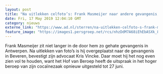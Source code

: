 ```yaml
---
layout: post
title: "Na uitlekken celfoto’s: Frank Masmeijer naar andere gevangenis, uitspraak uitgesteld"
date: Fri, 17 May 2019 12:04:10 GMT
category: nieuws
externe_link: "https://www.ad.nl/sterren/na-uitlekken-celfoto-s-frank-masmeijer-naar-andere-gevangenis-uitspraak-uitgesteld~ae2f9e39/"
feature_image: "https://images1.persgroep.net/rcs/nhzDdM7A68iEhEbASXk_8k-Ftq0/diocontent/136372265/_fitwidth/400/?appId=21791a8992982cd8da851550a453bd7f&quality=0.7"
---
```


Frank Masmeijer zit niet langer in de door hem zo gehate gevangenis in Antwerpen. Na uitlekken van foto’s is hij overgeplaatst naar de gevangenis in Beveren, bevestigt zijn advocaat Kris Vincke. Daar moet hij het nog even zien vol te houden, want het Hof van Beroep heeft de uitspraak in het hoger beroep van zijn cocaïnezaak opnieuw uitgesteld tot 27 juni.
